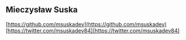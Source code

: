 ## Mieczysław Suska

[https://github.com/msuskadev](https://github.com/msuskadev)
[https://twitter.com/msuskadev84](https://twitter.com/msuskadev84)
